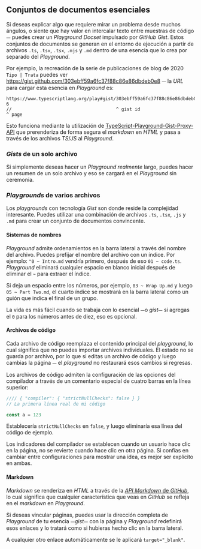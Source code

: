 ## Conjuntos de documentos esenciales

Si deseas explicar algo que requiere mirar un problema desde muchos ángulos, o siente que hay valor en intercalar texto entre muestras de código ⏤ puedes crear un *Playground Docset* impulsado por *GitHub Gist*. Estos conjuntos de documentos se generan en el entorno de ejecución a partir de archivos `.ts`, `.tsx`, `.tsx`, `.mjs` y `.md` dentro de una esencia que lo crea por separado del *Playground*.

Por ejemplo, la recreación de la serie de publicaciones de blog de 2020 `Tipo | Trata` puedes ver https://gist.github.com/303ebff59a6fc37f88c86e86dbdeb0e8 ⏤ la *URL* para cargar esta esencia en *Playground* es:

```
https://www.typescriptlang.org/play#gist/303ebff59a6fc37f88c86e86dbdeb0e8-6
//                                       ^ gist id                        ^ page
```

Esto funciona mediante la utilización de [TypeScript-Playground-Gist-Proxy-API](https://github.com/microsoft/TypeScript-Playground-Gist-Proxy-API) que prerenderiza de forma segura el *markdown* en *HTML* y pasa a través de los archivos *TS*/*JS* al *Playground*.

### *Gists* de un solo archivo

Si simplemente deseas hacer un *Playground realmente* largo, puedes hacer un resumen de un solo archivo y eso se cargará en el *Playground* sin ceremonia.

### *Playgrounds* de varios archivos

Los *playgrounds* con tecnología *Gist* son donde reside la complejidad interesante. Puedes utilizar una combinación de archivos `.ts`, `.tsx`, `.js` y `.md` para crear un conjunto de documentos convincente.

#### Sistemas de nombres

*Playground* admite ordenamientos en la barra lateral a través del nombre del archivo. Puedes prefijar el nombre del archivo con un índice. Por ejemplo: `"0 ~ Intro.md` vendría primero, después de eso `01 ~ code.ts`. *Playground* eliminará cualquier espacio en blanco inicial después de eliminar el `~` para extraer el índice.

Si deja un espacio entre los números, por ejemplo, `03 ~ Wrap Up.md` y luego `05 ~ Part Two.md`, el cuarto índice se mostrará en la barra lateral como un guión que indica el final de un grupo.

La vida es más fácil cuando se trabaja con lo esencial ⏤o *gist*⏤ si agregas el `0` para los números antes de diez, eso es opcional.

#### Archivos de código

Cada archivo de código reemplaza el contenido principal del *playground*, lo cual significa que no puedes importar archivos individuales. El estado no se guarda por archivo, por lo que si editas un archivo de código y luego cambias la página ⏤ el *playground* no restaurará esos cambios si regresas.

Los archivos de código admiten la configuración de las opciones del compilador a través de un comentario especial de cuatro barras en la línea superior:

```js
//// { "compiler": { "strictNullChecks": false } }
// La primera línea real de mi código

const a = 123
```

Establecería `strictNullChecks` en `false`, y luego eliminaría esa línea del código de ejemplo.

Los indicadores del compilador se establecen cuando un usuario hace clic en la página, no se revierte cuando hace clic en otra página. Si confías en cambiar entre configuraciones para mostrar una idea, es mejor ser explícito en ambas.

#### Markdown

*Markdown* se renderiza en *HTML* a través de la [*API Markdown* de *GitHub*](https://docs.github.com/es/rest/reference/markdown), lo cual significa que cualquier característica que veas en *GitHub* se refleja en el *markdown* en *Playground*.

Si deseas vincular páginas, puedes usar la dirección completa de *Playground* de tu esencia ⏤*gist*⏤ con la página y *Playground* redefinirá esos enlaces y lo tratará como si hubieras hecho clic en la barra lateral.

A cualquier otro enlace automáticamente se le aplicará `target="_blank"`.
